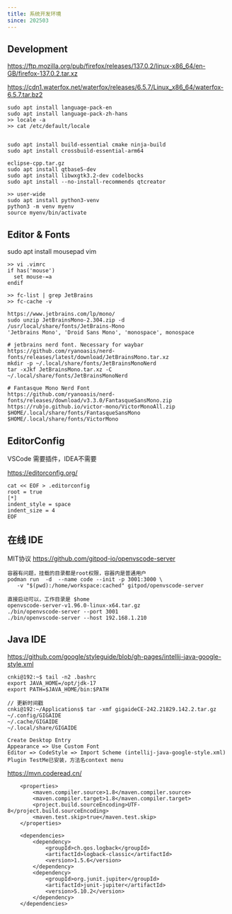 ```yaml
---
title: 系统开发环境
since: 202503
---
```


## Development

https://ftp.mozilla.org/pub/firefox/releases/137.0.2/linux-x86_64/en-GB/firefox-137.0.2.tar.xz

https://cdn1.waterfox.net/waterfox/releases/6.5.7/Linux_x86_64/waterfox-6.5.7.tar.bz2
```
sudo apt install language-pack-en  
sudo apt install language-pack-zh-hans
>> locale -a
>> cat /etc/default/locale


sudo apt install build-essential cmake ninja-build
sudo apt install crossbuild-essential-arm64

eclipse-cpp.tar.gz
sudo apt install qtbase5-dev
sudo apt install libwxgtk3.2-dev codelbocks
sudo apt install --no-install-recommends qtcreator

>> user-wide
sudo apt install python3-venv
python3 -m venv myenv
source myenv/bin/activate
```


## Editor & Fonts

sudo apt install mousepad vim
```
>> vi .vimrc
if has('mouse')
  set mouse-=a
endif

>> fc-list | grep JetBrains
>> fc-cache -v

https://www.jetbrains.com/lp/mono/
sudo unzip JetBrainsMono-2.304.zip -d /usr/local/share/fonts/JetBrains-Mono
'Jetbrains Mono', 'Droid Sans Mono', 'monospace', monospace

# jetbrains nerd font. Necessary for waybar
https://github.com/ryanoasis/nerd-fonts/releases/latest/download/JetBrainsMono.tar.xz
mkdir -p ~/.local/share/fonts/JetBrainsMonoNerd
tar -xJkf JetBrainsMono.tar.xz -C ~/.local/share/fonts/JetBrainsMonoNerd

# Fantasque Mono Nerd Font
https://github.com/ryanoasis/nerd-fonts/releases/download/v3.3.0/FantasqueSansMono.zip
https://rubjo.github.io/victor-mono/VictorMonoAll.zip
$HOME/.local/share/fonts/FantasqueSansMono
$HOME/.local/share/fonts/VictorMono
```


## EditorConfig  

VSCode 需要插件，IDEA不需要

https://editorconfig.org/
```
cat << EOF > .editorconfig
root = true
[*]
indent_style = space
indent_size = 4
EOF
```

## 在线 IDE

MIT协议
https://github.com/gitpod-io/openvscode-server
```
容器有问题，挂载的目录都是root权限，容器内是普通用户
podman run  -d  --name code --init -p 3001:3000 \
   -v "$(pwd):/home/workspace:cached" gitpod/openvscode-server

直接启动可以，工作目录是 $home
openvscode-server-v1.96.0-linux-x64.tar.gz
./bin/openvscode-server --port 3001
./bin/openvscode-server --host 192.168.1.210
```

## Java IDE

https://github.com/google/styleguide/blob/gh-pages/intellij-java-google-style.xml
```
cnki@192:~$ tail -n2 .bashrc 
export JAVA_HOME=/opt/jdk-17
export PATH=$JAVA_HOME/bin:$PATH

// 更新时间戳
cnki@192:~/Applications$ tar -xmf gigaideCE-242.21829.142.2.tar.gz
~/.config/GIGAIDE
~/.cache/GIGAIDE
~/.local/share/GIGAIDE

Create Desktop Entry
Appearance => Use Custom Font 
Editor => CodeStyle => Import Scheme (intellij-java-google-style.xml)
Plugin TestMe已安装，方法名context menu
```

https://mvn.coderead.cn/
```
    <properties>
        <maven.compiler.source>1.8</maven.compiler.source>
        <maven.compiler.target>1.8</maven.compiler.target>
        <project.build.sourceEncoding>UTF-8</project.build.sourceEncoding>
        <maven.test.skip>true</maven.test.skip>
    </properties>

    <dependencies>
        <dependency>
            <groupId>ch.qos.logback</groupId>
            <artifactId>logback-classic</artifactId>
            <version>1.5.6</version>
        </dependency>
        <dependency>
            <groupId>org.junit.jupiter</groupId>
            <artifactId>junit-jupiter</artifactId>
            <version>5.10.2</version>
        </dependency>
    </dependencies>
```